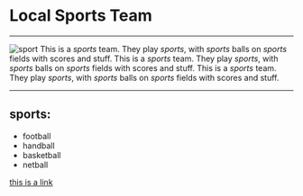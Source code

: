 # Local Sports Team
---
![sport](https://www.stylist.co.uk/images/app/uploads/2018/09/18145916/benefits-of-team-sport-for-women-crop-1537279186-933x933.jpg?w=256&h=256&fit=max&auto=format%2Ccompress "image")
This is a *sports* team. They play *sports*, with *sports* balls on *sports* fields with scores and stuff. This is a *sports* team. They play *sports*, with *sports* balls on *sports* fields with scores and stuff. This is a *sports* team. They play *sports*, with *sports* balls on *sports* fields with scores and stuff. 
***
## sports:
+ football
+ handball
+ basketball
+ netball

[this is a link](https://www.google.com)
